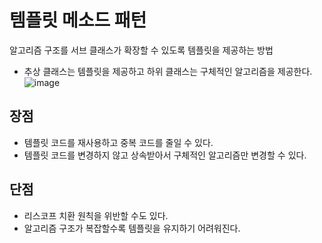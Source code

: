 # 템플릿 메소드 패턴
알고리즘 구조를 서브 클래스가 확장할 수 있도록 템플릿을 제공하는 방법
- 추상 클래스는 템플릿을 제공하고 하위 클래스는 구체적인 알고리즘을 제공한다.  
![image](https://user-images.githubusercontent.com/108908743/214058757-d923a70a-f71e-4d55-9415-5e6e62223c1c.png)

## 장점
- 템플릿 코드를 재사용하고 중복 코드를 줄일 수 있다.
- 템플릿 코드를 변경하지 않고 상속받아서 구체적인 알고리즘만 변경할 수 있다.

## 단점
- 리스코프 치환 원칙을 위반할 수도 있다.
- 알고리즘 구조가 복잡할수록 템플릿을 유지하기 어려워진다.